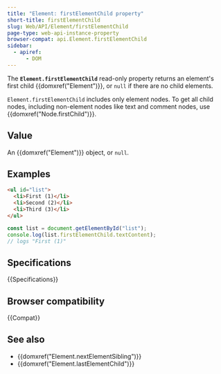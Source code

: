 ```yaml
---
title: "Element: firstElementChild property"
short-title: firstElementChild
slug: Web/API/Element/firstElementChild
page-type: web-api-instance-property
browser-compat: api.Element.firstElementChild
sidebar:
  - apiref:
      - DOM
---
```


The **`Element.firstElementChild`** read-only property
returns an element's first child {{domxref("Element")}}, or `null` if there
are no child elements.

`Element.firstElementChild` includes only element nodes.
To get all child nodes, including non-element nodes like text and comment nodes, use {{domxref("Node.firstChild")}}.

## Value

An {{domxref("Element")}} object, or `null`.

## Examples

```html
<ul id="list">
  <li>First (1)</li>
  <li>Second (2)</li>
  <li>Third (3)</li>
</ul>
```

```js
const list = document.getElementById("list");
console.log(list.firstElementChild.textContent);
// logs "First (1)"
```

## Specifications

{{Specifications}}

## Browser compatibility

{{Compat}}

## See also

- {{domxref("Element.nextElementSibling")}}
- {{domxref("Element.lastElementChild")}}
